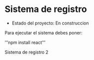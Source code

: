 <h1> Sistema de registro </h1>

- Estado del proyecto: En construccion

Para ejecutar el sistema debes poner:

’’’npm install react’’’

Sistema de registro 2
